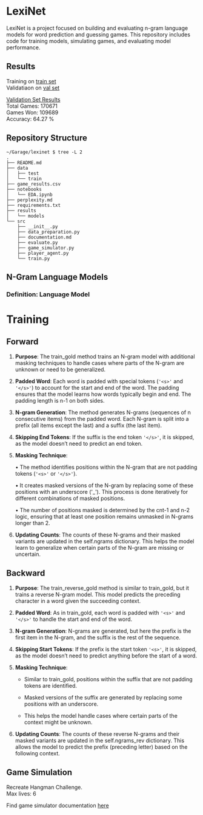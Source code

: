 # LexiNet

LexiNet is a project focused on building and evaluating n-gram language models for word prediction and guessing games. This repository includes code for training models, simulating games, and evaluating model performance.

## Results
Training on [train set](/data/train/words_train.txt) \
Validatiaon on [val set](/data/test/words_test.txt)


[Validation Set Results](game_results.csv) \
Total Games: 170671 \
Games Won: 109689 \
Accuracy: 64.27 %

## Repository Structure

```
~/Garage/lexinet $ tree -L 2
.
├── README.md
├── data
│   ├── test
│   └── train
├── game_results.csv
├── notebooks
│   └── EDA.ipynb
├── perplexity.md
├── requirements.txt
├── results
│   └── models
└── src
    ├── __init__.py
    ├── data_preparation.py
    ├── documentation.md
    ├── evaluate.py
    ├── game_simulator.py
    ├── player_agent.py
    └── train.py
```

## N-Gram Language Models

### Definition: Language Model


# Training

## Forward

1.	**Purpose**: The train_gold method trains an N-gram model with additional masking techniques to handle cases where parts of the N-gram are unknown or need to be generalized.

2.	**Padded Word**: Each word is padded with special tokens (`'<s>'` and `'</s>'`) to account for the start and end of the word. The padding ensures that the model learns how words typically begin and end. The padding length is n-1 on both sides.

3.	**N-gram Generation**: The method generates N-grams (sequences of n consecutive items) from the padded word. Each N-gram is split into a prefix (all items except the last) and a suffix (the last item).

4.	**Skipping End Tokens**: If the suffix is the end token `'</s>'`, it is skipped, as the model doesn’t need to predict an end token.

5.	**Masking Technique**:

    •	The method identifies positions within the N-gram that are not padding tokens (`'<s>'` or `'</s>'`).

    •	It creates masked versions of the N-gram by replacing some of these positions with an underscore ('_'). This process is done iteratively for different combinations of masked positions.

    •	The number of positions masked is determined by the cnt-1 and n-2 logic, ensuring that at least one position remains unmasked in N-grams longer than 2.

6.	**Updating Counts**: The counts of these N-grams and their masked variants are updated in the self.ngrams dictionary. This helps the model learn to generalize when certain parts of the N-gram are missing or uncertain.

## Backward

1.	**Purpose**: The train_reverse_gold method is similar to train_gold, but it trains a reverse N-gram model. This model predicts the preceding character in a word given the succeeding context.

2.	**Padded Word**: As in train_gold, each word is padded with `'<s>'` and `'</s>'` to handle the start and end of the word.

3.	**N-gram Generation**: N-grams are generated, but here the prefix is the first item in the N-gram, and the suffix is the rest of the sequence.

4.	**Skipping Start Tokens**: If the prefix is the start token `'<s>'`, it is skipped, as the model doesn’t need to predict anything before the start of a word.

5.	**Masking Technique**:

    -   Similar to train_gold, positions within the suffix that are not padding tokens are identified.

    -	Masked versions of the suffix are generated by replacing some positions with an underscore.

    -	This helps the model handle cases where certain parts of the context might be unknown.

6.	**Updating Counts**: The counts of these reverse N-grams and their masked variants are updated in the self.ngrams_rev dictionary. This allows the model to predict the prefix (preceding letter) based on the following context.


## Game Simulation

Recreate Hangman Challenge. \
Max lives: 6

Find game simulator documentation [here](src/documentation.md) 